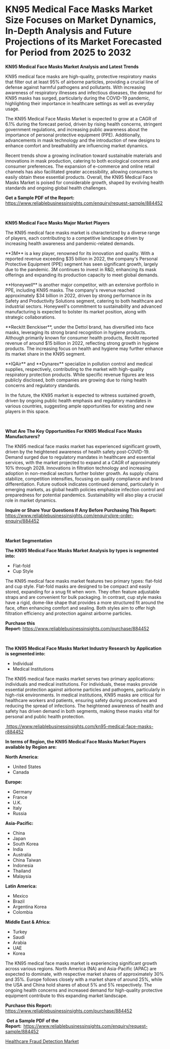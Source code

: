 <p><h1>KN95 Medical Face Masks Market Size Focuses on Market Dynamics, In-Depth Analysis and Future Projections of its Market Forecasted for Period from 2025 to 2032</h1></p><p><strong>KN95 Medical Face Masks Market Analysis and Latest Trends</strong></p>
<p><p>KN95 medical face masks are high-quality, protective respiratory masks that filter out at least 95% of airborne particles, providing a crucial line of defense against harmful pathogens and pollutants. With increasing awareness of respiratory illnesses and infectious diseases, the demand for KN95 masks has surged, particularly during the COVID-19 pandemic, highlighting their importance in healthcare settings as well as everyday usage.</p><p>The KN95 Medical Face Masks Market is expected to grow at a CAGR of 6.1% during the forecast period, driven by rising health concerns, stringent government regulations, and increasing public awareness about the importance of personal protective equipment (PPE). Additionally, advancements in mask technology and the introduction of new designs to enhance comfort and breathability are influencing market dynamics.</p><p>Recent trends show a growing inclination toward sustainable materials and innovations in mask production, catering to both ecological concerns and consumer preferences. The expansion of e-commerce and online retail channels has also facilitated greater accessibility, allowing consumers to easily obtain these essential products. Overall, the KN95 Medical Face Masks Market is poised for considerable growth, shaped by evolving health standards and ongoing global health challenges.</p></p>
<p><strong>Get a Sample PDF of the Report:&nbsp;</strong> <a href="https://www.reliablebusinessinsights.com/enquiry/request-sample/884452?utm_campaign=2446&utm_medium=2&utm_source=Github&utm_content=ia&utm_term=05032025&utm_id=kn95-medical-face-masks">https://www.reliablebusinessinsights.com/enquiry/request-sample/884452</a></p>
<p>&nbsp;</p>
<p><strong>KN95 Medical Face Masks Major Market Players</strong></p>
<p><p>The KN95 medical face masks market is characterized by a diverse range of players, each contributing to a competitive landscape driven by increasing health awareness and pandemic-related demands.</p><p>**3M** is a key player, renowned for its innovation and quality. With a reported revenue exceeding $35 billion in 2022, the company's Personal Protective Equipment (PPE) segment has seen significant growth, largely due to the pandemic. 3M continues to invest in R&D, enhancing its mask offerings and expanding its production capacity to meet global demands.</p><p>**Honeywell** is another major competitor, with an extensive portfolio in PPE, including KN95 masks. The company's revenue reached approximately $34 billion in 2022, driven by strong performance in its Safety and Productivity Solutions segment, catering to both healthcare and industrial sectors. Honeywell's commitment to sustainability and advanced manufacturing is expected to bolster its market position, along with strategic collaborations.</p><p>**Reckitt Benckiser**, under the Dettol brand, has diversified into face masks, leveraging its strong brand recognition in hygiene products. Although primarily known for consumer health products, Reckitt reported revenue of around $15 billion in 2022, reflecting strong growth in hygiene products. The increasing focus on health and hygiene may further enhance its market share in the KN95 segment.</p><p>**IQAir** and **Dynarex** specialize in pollution control and medical supplies, respectively, contributing to the market with high-quality respiratory protection products. While specific revenue figures are less publicly disclosed, both companies are growing due to rising health concerns and regulatory standards.</p><p>In the future, the KN95 market is expected to witness sustained growth, driven by ongoing public health emphasis and regulatory mandates in various countries, suggesting ample opportunities for existing and new players in this space.</p></p>
<p>&nbsp;</p>
<p><strong>What Are The Key Opportunities For KN95 Medical Face Masks Manufacturers?</strong></p>
<p><p>The KN95 medical face masks market has experienced significant growth, driven by the heightened awareness of health safety post-COVID-19. Demand surged due to regulatory mandates in healthcare and essential services, with the market projected to expand at a CAGR of approximately 10% through 2028. Innovations in filtration technology and increasing adoption in non-medical sectors further bolster growth. As supply chains stabilize, competition intensifies, focusing on quality compliance and brand differentiation. Future outlook indicates continued demand, particularly in emerging markets, as global health policies emphasize infection control and preparedness for potential pandemics. Sustainability will also play a crucial role in market dynamics.</p></p>
<p><strong>Inquire or Share Your Questions If Any Before Purchasing This Report:</strong> <a href="https://www.reliablebusinessinsights.com/enquiry/pre-order-enquiry/884452?utm_campaign=2446&utm_medium=2&utm_source=Github&utm_content=ia&utm_term=05032025&utm_id=kn95-medical-face-masks">https://www.reliablebusinessinsights.com/enquiry/pre-order-enquiry/884452</a></p>
<p>&nbsp;</p>
<p><strong>Market Segmentation</strong></p>
<p><strong>The KN95 Medical Face Masks Market Analysis by types is segmented into:</strong></p>
<p><ul><li>Flat-fold</li><li>Cup Style</li></ul></p>
<p><p>The KN95 medical face masks market features two primary types: flat-fold and cup style. Flat-fold masks are designed to be compact and easily stored, expanding for a snug fit when worn. They often feature adjustable straps and are convenient for bulk packaging. In contrast, cup style masks have a rigid, dome-like shape that provides a more structured fit around the face, often enhancing comfort and sealing. Both styles aim to offer high filtration efficiency and protection against airborne particles.</p></p>
<p><strong>Purchase this Report:&nbsp;</strong><a href="https://www.reliablebusinessinsights.com/purchase/884452?utm_campaign=2446&utm_medium=2&utm_source=Github&utm_content=ia&utm_term=05032025&utm_id=kn95-medical-face-masks">https://www.reliablebusinessinsights.com/purchase/884452</a></p>
<p>&nbsp;</p>
<p><strong>The KN95 Medical Face Masks Market Industry Research by Application is segmented into:</strong></p>
<p><ul><li>Individual</li><li>Medical Institutions</li></ul></p>
<p><p>The KN95 medical face masks market serves two primary applications: individuals and medical institutions. For individuals, these masks provide essential protection against airborne particles and pathogens, particularly in high-risk environments. In medical institutions, KN95 masks are critical for healthcare workers and patients, ensuring safety during procedures and reducing the spread of infections. The heightened awareness of health and safety has driven demand in both segments, making these masks vital for personal and public health protection.</p></p>
<p><a href="https://www.reliablebusinessinsights.com/kn95-medical-face-masks-r884452?utm_campaign=2446&utm_medium=2&utm_source=Github&utm_content=ia&utm_term=05032025&utm_id=kn95-medical-face-masks">&nbsp;https://www.reliablebusinessinsights.com/kn95-medical-face-masks-r884452</a></p>
<p><strong>In terms of Region, the KN95 Medical Face Masks Market Players available by Region are:</strong></p>
<p>
    <p> <strong> North America: </strong>
        <ul>
            <li>United States</li>
            <li>Canada</li>
        </ul>
        </p> 
    <p> <strong> Europe: </strong>
        <ul>
            <li>Germany</li>
            <li>France</li>
            <li>U.K.</li>
            <li>Italy</li>
            <li>Russia</li>
        </ul>
        </p> 
    <p> <strong> Asia-Pacific: </strong>
        <ul>
            <li>China</li>
            <li>Japan</li>
            <li>South Korea</li>
            <li>India</li>
            <li>Australia</li>
            <li>China Taiwan</li>
            <li>Indonesia</li>
            <li>Thailand</li>
            <li>Malaysia</li>
        </ul>
        </p> 
    <p> <strong> Latin America: </strong>
        <ul>
            <li>Mexico</li>
            <li>Brazil</li>
            <li>Argentina Korea</li>
            <li>Colombia</li>
        </ul>
        </p> 
    <p> <strong> Middle East & Africa: </strong>
        <ul>
            <li>Turkey</li>
            <li>Saudi</li>
            <li>Arabia</li>
            <li>UAE</li>
            <li>Korea</li>
        </ul>
    </p>
    </p>
<p><p>The KN95 medical face masks market is experiencing significant growth across various regions. North America (NA) and Asia-Pacific (APAC) are expected to dominate, with respective market shares of approximately 30% and 35%. Europe follows closely with a market share of around 25%, while the USA and China hold shares of about 5% and 5% respectively. The ongoing health concerns and increased demand for high-quality protective equipment contribute to this expanding market landscape.</p></p>
<p><strong>Purchase this Report: </strong><a href="https://www.reliablebusinessinsights.com/purchase/884452?utm_campaign=2446&utm_medium=2&utm_source=Github&utm_content=ia&utm_term=05032025&utm_id=kn95-medical-face-masks">https://www.reliablebusinessinsights.com/purchase/884452</a></p>
<p>&nbsp;<strong>Get a Sample PDF of the Report:&nbsp;&nbsp;</strong><a href="https://www.reliablebusinessinsights.com/enquiry/request-sample/884452?utm_campaign=2446&utm_medium=2&utm_source=Github&utm_content=ia&utm_term=05032025&utm_id=kn95-medical-face-masks">https://www.reliablebusinessinsights.com/enquiry/request-sample/884452</a></p>
<p><strong></strong></p>
<p><p><a href="https://github.com/stillsfloria19981/Market-Research-Report-List-1/blob/main/healthcare-fraud-detection-market.md?utm_campaign=2446&utm_medium=2&utm_source=Github&utm_content=ia&utm_term=05032025&utm_id=kn95-medical-face-masks">Healthcare Fraud Detection Market</a></p></p>